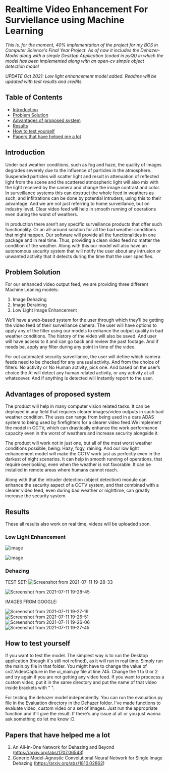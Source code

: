 #  Realtime Video Enhancement For Surviellance using Machine Learning
 
*This is, for the moment, 40% implementation of the project for my BCS in Computer Science's Final Year Project.*
*As of now it includes the Dehazer-Model along with a simple Desktop Application (coded in pyQt) in which the model has been implemented along with an open-cv simple object detection model*

*UPDATE Oct 2021: Low light enhancement model added. Readme will be updated with test results and credits.*

## Table of Contents
- [Introduction](#introduction)
- [Problem Solution](#problem-solution)
- [Advantages of proposed system](#advantages-of-proposed-system)
- [Results](#results)
- [How to test yourself](#how-to-test-yourself)
- [Papers that have helped me a lot](#papers-that-have-helped-me-a-lot)

  
## Introduction
Under bad weather conditions, such as fog and haze, the quality of images degrades severely due to the inﬂuence of particles in the atmosphere. Suspended particles will scatter light and result in attenuation of reﬂected light from the scene and the scattered atmospheric light will also mix with the light received by the camera and change the image contrast and color. In surveillance systems this can obstruct the whole feed in weathers as such, and infiltrations can be done by potential intruders, using this to their advantage. And we are not just referring to home surveillance, but on industry level. Clear video feed will help in smooth running of operations even during the worst of weathers.

In production there aren’t any specific surveillance products that offer such functionality. Or an all-around solution for all the bad weather conditions that might happen. Our software will provide all the functionalities in one package and in real time. Thus, providing a clean video feed no matter the condition of the weather.  Along with this our model will also have an autonomous security system that will notify the user about any intrusion or unwanted activity that it detects during the time that the user specifies. 

## Problem Solution

For our enhanced video output feed, we are providing three different Machine Leaning models:
  1. Image Dehazing
  2. Image Deraining
  3. Low Light Image Enhancement
 
 We’ll have a web-based system for the user through which they’ll be getting the video feed of their surveillance camera. The user will have options to apply any of the filter using our models to enhance the output quality in bad weather conditions. The history of the video will also be saved. And user will have access to it and can go back and review the past footage. And if needs be, apply any filter during any point in time of the video.
 
 For out automated security surveillance, the user will define which camera feeds need to be checked for any unusual activity. And from the choice of filters: No activity or No Human activity, pick one. And based on the user’s choice the AI will detect any human related activity, or any activity at all whatsoever. And if anything is detected will instantly report to the user.
 
 ## Advantages of proposed system
 
 The product will help in many computer vision related tasks. It can be deployed in any field that requires clearer images/video outputs in such bad weather condition. The uses can range from being used in a cars ADAS system to being used by firefighters for a clearer video feed.We implement the model in CCTV, which can drastically enhance the work performance capacity even in the worst of weathers and increase security alongside it.
 
 The product will work not in just one, but all of the most worst weather conditions possible, being: Hazy, fogy, raining. And our low light enhancement model will make the CCTV work just as perfectly even in the darkest of night scenarios. It can help in smooth running of operations, that require overlooking, even when the weather is not favorable. It can be installed in remote areas where humans cannot reach. 
 
 Along with that the intruder detection (object detection) module can enhance the security aspect of a CCTV system, and that combined with a clearer video feed, even during bad weather or nighttime, can greatly increase the security system.
 
 ## Results
 
 These all results also work on real time, videos will be uploaded soon.
 
 ### Low Light Enhancement
![image](https://user-images.githubusercontent.com/62840383/136186439-6778036e-4cd7-4c7f-8d24-212484d73152.png)

![image](https://user-images.githubusercontent.com/62840383/136186349-c16e0ac6-7f29-4962-befd-54d638cbbc52.png)

 
 ### Dehazing
 TEST SET:
 ![Screenshot from 2021-07-11 19-28-33](https://user-images.githubusercontent.com/62840383/125199229-aa8c2500-e27e-11eb-92a6-da1998455778.png)
 
 
![Screenshot from 2021-07-11 19-28-45](https://user-images.githubusercontent.com/62840383/125199235-ac55e880-e27e-11eb-9776-33c42374f632.png)

 
 
 IMAGES FROM GOOGLE:
 
 ![Screenshot from 2021-07-11 19-27-19](https://user-images.githubusercontent.com/62840383/125199189-7add1d00-e27e-11eb-89d4-a11858bd9a00.png)
![Screenshot from 2021-07-11 19-26-51](https://user-images.githubusercontent.com/62840383/125199198-829cc180-e27e-11eb-81e2-8f61cecf530b.png)
![Screenshot from 2021-07-11 19-26-06](https://user-images.githubusercontent.com/62840383/125199201-84668500-e27e-11eb-925a-63ca47833a55.png)
![Screenshot from 2021-07-11 19-27-45](https://user-images.githubusercontent.com/62840383/125199207-8defed00-e27e-11eb-95f2-3839d547ed5a.png)

 
 ## How to test yourself
 If you want to test the model. The simplest way is to run the Desktop application (though it's still not refined), as it will run in real time. Simply run the main.py file in that folder. You might have to change the value of cv2.VideoCapture in the ui_main.py file at line 745. Change the 1 to 0 or 2 and try again if you are not getting any video feed. If you want to procecss a custom video, put it in the same directory and put the name of that video inside brackets with " ".
 
   For testing the dehazer model independently. You can run the evaluation.py file in the Evaluation directory in the Dehazer folder. I've made functions to evaluate video, custom video or a set of images. Just run the appropriate function and it'll give the result.
   If there's any issue at all or you just wanna ask something do let me know :D.

 ## Papers that have helped me a lot
 
  1. An All-in-One Network for Dehazing and Beyond (https://arxiv.org/abs/1707.06543)
  2. Generic Model-Agnostic Convolutional Neural Network for Single Image Dehazing (https://arxiv.org/abs/1810.02862)

